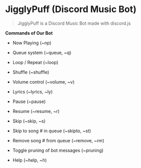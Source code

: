 # JigglyPuff (Discord Music Bot) 

> JigglyPuff is a Discord Music Bot made with discord.js

**Commands of Our Bot**

* Now Playing (~np)

* Queue system (~queue, ~q)

* Loop / Repeat (~loop)

* Shuffle (~shuffle)

* Volume control (~volume, ~v)

* Lyrics (~lyrics, ~ly)

* Pause (~pause)

* Resume (~resume, ~r)

* Skip (~skip, ~s)

* Skip to song # in queue (~skipto, ~st)

* Remove song # from queue (~remove, ~rm)

* Toggle pruning of bot messages (~pruning)

* Help (~help, ~h)
